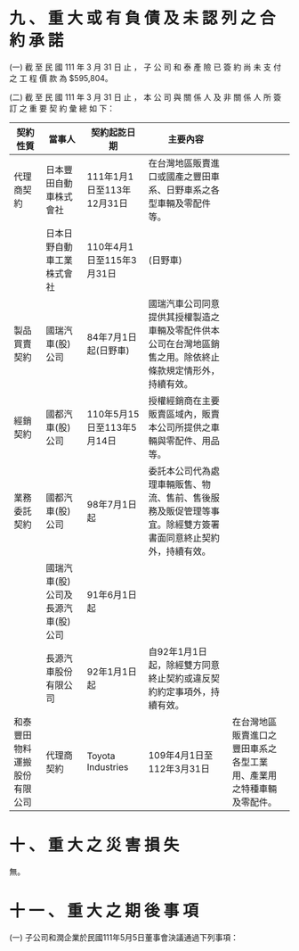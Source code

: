 # 九 、 重 大 或 有 負 債 及 未 認 列 之 合 約 承 諾

(一) 截 至 民 國 111 年 3 月 31 日 止 ， 子 公 司 和 泰 產 險 已 簽 約 尚 未 支 付 之 工 程 價 款 為 $595,804。

(二) 截 至 民 國 111 年 3 月 31 日 止 ， 本 公 司 與 關 係 人 及 非 關 係 人 所 簽 訂 之 重 要 契 約 彙 總 如 下：

|契約性質|當事人|契約起訖日期|主要內容| |
|---|---|---|---|---|
|代理商契約|日本豐田自動車株式會社|111年1月1日至113年12月31日|在台灣地區販賣進口或國產之豐田車系、日野車系之各型車輛及零配件等。| |
| |日本日野自動車工業株式會社|110年4月1日至115年3月31日|(日野車)| |
|製品買賣契約|國瑞汽車(股)公司|84年7月1日起(日野車)|國瑞汽車公司同意提供其授權製造之車輛及零配件供本公司在台灣地區銷售之用。除依終止條款規定情形外，持續有效。| |
|經銷契約|國都汽車(股)公司|110年5月15日至113年5月14日|授權經銷商在主要販賣區域內，販賣本公司所提供之車輛與零配件、用品等。| |
|業務委託契約|國都汽車(股)公司|98年7月1日起|委託本公司代為處理車輛販售、物流、售前、售後服務及販促管理等事宜。除經雙方簽署書面同意終止契約外，持續有效。| |
| |國瑞汽車(股)公司及長源汽車(股)公司|91年6月1日起| | |
| |長源汽車股份有限公司|92年1月1日起|自92年1月1日起，除經雙方同意終止契約或違反契約約定事項外，持續有效。| |
|和泰豐田物料運搬股份有限公司|代理商契約|Toyota Industries|109年4月1日至112年3月31日|在台灣地區販賣進口之豐田車系之各型工業用、產業用之特種車輛及零配件。|

# 十 、 重 大 之 災 害 損 失

無。

# 十 一 、 重 大 之 期 後 事 項

(一) 子公司和潤企業於民國111年5月5日董事會決議通過下列事項：
